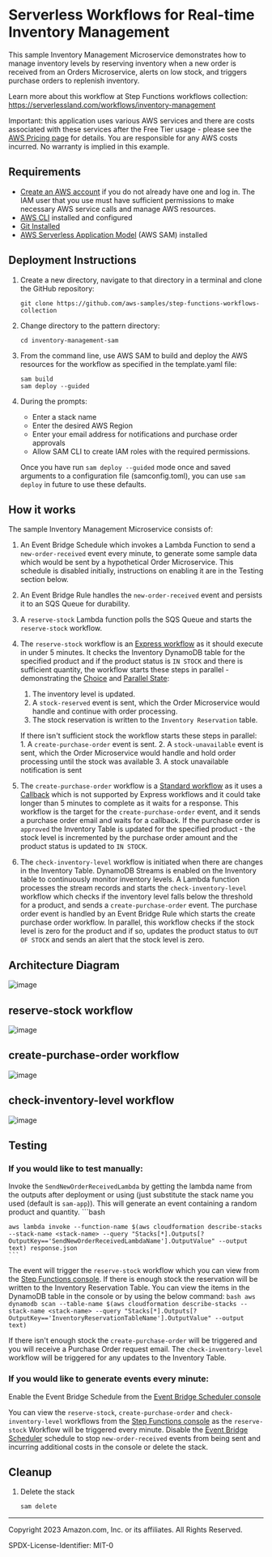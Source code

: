 # Serverless Workflows for Real-time Inventory Management

This sample Inventory Management Microservice demonstrates how to manage inventory levels by reserving inventory when a new order is received from an Orders Microservice, alerts on low stock, and triggers purchase orders to replenish inventory.

Learn more about this workflow at Step Functions workflows collection: https://serverlessland.com/workflows/inventory-management

Important: this application uses various AWS services and there are costs associated with these services after the Free Tier usage - please see the [AWS Pricing page](https://aws.amazon.com/pricing/) for details. You are responsible for any AWS costs incurred. No warranty is implied in this example.

## Requirements

* [Create an AWS account](https://portal.aws.amazon.com/gp/aws/developer/registration/index.html) if you do not already have one and log in. The IAM user that you use must have sufficient permissions to make necessary AWS service calls and manage AWS resources.
* [AWS CLI](https://docs.aws.amazon.com/cli/latest/userguide/install-cliv2.html) installed and configured
* [Git Installed](https://git-scm.com/book/en/v2/Getting-Started-Installing-Git)
* [AWS Serverless Application Model](https://docs.aws.amazon.com/serverless-application-model/latest/developerguide/serverless-sam-cli-install.html) (AWS SAM) installed

## Deployment Instructions

1. Create a new directory, navigate to that directory in a terminal and clone the GitHub repository:
    ``` 
    git clone https://github.com/aws-samples/step-functions-workflows-collection
    ```
1. Change directory to the pattern directory:
    ```
    cd inventory-management-sam
    ```
1. From the command line, use AWS SAM to build and deploy the AWS resources for the workflow as specified in the template.yaml file:
    ```
    sam build
    sam deploy --guided
    ```
1. During the prompts:
    * Enter a stack name
    * Enter the desired AWS Region
    * Enter your email address for notifications and purchase order approvals
    * Allow SAM CLI to create IAM roles with the required permissions.

    Once you have run `sam deploy --guided` mode once and saved arguments to a configuration file (samconfig.toml), you can use `sam deploy` in future to use these defaults.

## How it works

The sample Inventory Management Microservice consists of:
1. An Event Bridge Schedule which invokes a Lambda Function to send a `new-order-received` event every minute, to generate some sample data which would be sent by a hypothetical Order Microservice. This schedule is disabled initially, instructions on enabling it are in the Testing section below.
2. An Event Bridge Rule handles the `new-order-received` event and persists it to an SQS Queue for durability. 
3. A `reserve-stock` Lambda function polls the SQS Queue and starts the `reserve-stock` workflow. 
4. The `reserve-stock` workflow is an [Express workflow](https://docs.aws.amazon.com/step-functions/latest/dg/concepts-standard-vs-express.html) as it should execute in under 5 minutes. It checks the Inventory DynamoDB table for the specified product and if the product status is `IN STOCK` and there is sufficient quantity, the workflow starts these steps in parallel - demonstrating the [Choice](https://docs.aws.amazon.com/step-functions/latest/dg/amazon-states-language-choice-state.html) and [Parallel State](https://docs.aws.amazon.com/step-functions/latest/dg/amazon-states-language-parallel-state.html):
    1. The inventory level is updated.
    2. A `stock-reserved` event is sent, which the Order Microservice would handle and continue with order processing.
    3. The stock reservation is written to the `Inventory Reservation` table. 

    If there isn't sufficient stock the workflow starts these steps in parallel:
        1. A `create-purchase-order` event is sent.
        2. A `stock-unavailable` event is sent, which the Order Microservice would handle and hold order processing until the stock was available
        3. A stock unavailable notification is sent
    
5. The `create-purchase-order` workflow is a [Standard workflow](https://docs.aws.amazon.com/step-functions/latest/dg/concepts-standard-vs-express.html) as it uses a [Callback](https://docs.aws.amazon.com/step-functions/latest/dg/connect-to-resource.html#connect-wait-token) which is not supported by Express workflows and it could take longer than 5 minutes to complete as it waits for a response. This workflow is the target for the `create-purchase-order` event, and it sends a purchase order email and waits for a callback. If the purchase order is `approved` the Inventory Table is updated for the specified product - the stock level is incremented by the purchase order amount and the product status is updated to `IN STOCK`.

6. The `check-inventory-level` workflow is initiated when there are changes in the Inventory Table. DynamoDB Streams is enabled on the Inventory table to continuously monitor inventory levels. A Lambda function processes the stream records and starts the `check-inventory-level` workflow which checks if the inventory level falls below the threshold for a product, and sends a `create-purchase-order` event. The purchase order event is handled by an Event Bridge Rule which starts the create purchase order workflow. In parallel, this workflow checks if the stock level is zero for the product and if so, updates the product status to `OUT OF STOCK` and sends an alert that the stock level is zero.

## Architecture Diagram
![image](./resources/inventory-management.png)

## reserve-stock workflow
![image](./resources/reserve-stock-statemachine.png)

## create-purchase-order workflow
![image](./resources/create-purchase-order-statemachine.png)

## check-inventory-level workflow
![image](./resources/check-inventory-level-statemachine.png)

## Testing

### If you would like to test manually:
Invoke the `SendNewOrderReceivedLambda` by getting the lambda name from the outputs after deployment or using (just substitute the stack name you used (default is `sam-app`)). This will generate an event containing a random product and quantity.
    ```bash
    
    aws lambda invoke --function-name $(aws cloudformation describe-stacks --stack-name <stack-name> --query "Stacks[*].Outputs[?OutputKey=='SendNewOrderReceivedLambdaName'].OutputValue" --output text) response.json
    ```
The event will trigger the `reserve-stock` workflow which you can view from the [Step Functions console](https://console.aws.amazon.com/states/home). If there is enough stock the reservation will be written to the Inventory Reservation Table. You can view the items in the DynamoDB table in the console or by using the below command:
    ```bash
    aws dynamodb scan --table-name $(aws cloudformation describe-stacks --stack-name <stack-name> --query "Stacks[*].Outputs[?OutputKey=='InventoryReservationTableName'].OutputValue" --output text)
    ```

If there isn't enough stock the `create-purchase-order` will be triggered and you will receive a Purchase Order request email. The `check-inventory-level` workflow will be triggered for any updates to the Inventory Table.


### If you would like to generate events every minute:
Enable the Event Bridge Schedule from the [Event Bridge Scheduler console](https://us-west-2.console.aws.amazon.com/scheduler/home)

You can view the `reserve-stock`, `create-purchase-order` and `check-inventory-level` workflows from the [Step Functions console](https://console.aws.amazon.com/states/home) as the `reserve-stock` Workflow will be triggered every minute. Disable the [Event Bridge Scheduler](https://us-west-2.console.aws.amazon.com/scheduler/home) schedule to stop `new-order-received` events from being sent and incurring additional costs in the console or delete the stack.


## Cleanup
 
1. Delete the stack
    ```bash
    sam delete
    ```
----
Copyright 2023 Amazon.com, Inc. or its affiliates. All Rights Reserved.

SPDX-License-Identifier: MIT-0

